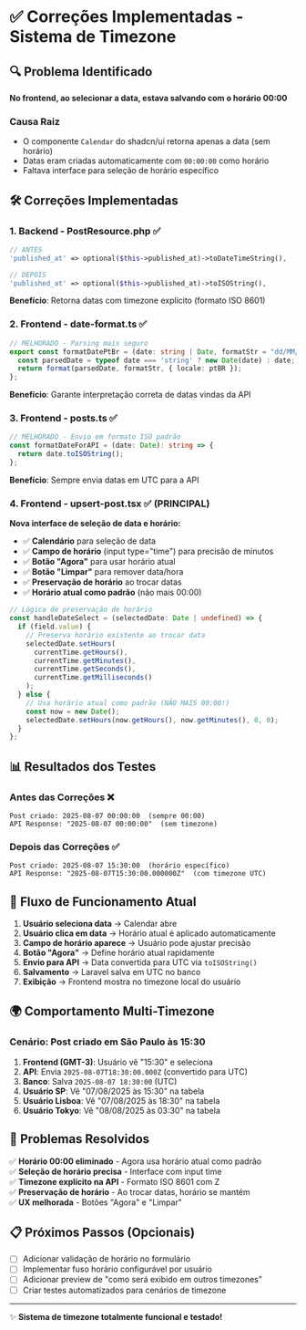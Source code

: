 # ✅ Correções Implementadas - Sistema de Timezone

## 🔍 Problema Identificado
**No frontend, ao selecionar a data, estava salvando com o horário 00:00**

### Causa Raiz
- O componente `Calendar` do shadcn/ui retorna apenas a data (sem horário)
- Datas eram criadas automaticamente com `00:00:00` como horário
- Faltava interface para seleção de horário específico

## 🛠️ Correções Implementadas

### 1. Backend - PostResource.php ✅
```php
// ANTES
'published_at' => optional($this->published_at)->toDateTimeString(),

// DEPOIS  
'published_at' => optional($this->published_at)->toISOString(),
```
**Benefício**: Retorna datas com timezone explícito (formato ISO 8601)

### 2. Frontend - date-format.ts ✅
```typescript
// MELHORADO - Parsing mais seguro
export const formatDatePtBr = (date: string | Date, formatStr = "dd/MM/yyyy") => {
  const parsedDate = typeof date === 'string' ? new Date(date) : date;
  return format(parsedDate, formatStr, { locale: ptBR });
};
```
**Benefício**: Garante interpretação correta de datas vindas da API

### 3. Frontend - posts.ts ✅
```typescript
// MELHORADO - Envio em formato ISO padrão
const formatDateForAPI = (date: Date): string => {
  return date.toISOString();
};
```
**Benefício**: Sempre envia datas em UTC para a API

### 4. Frontend - upsert-post.tsx ✅ (PRINCIPAL)
**Nova interface de seleção de data e horário:**

- ✅ **Calendário** para seleção de data
- ✅ **Campo de horário** (input type="time") para precisão de minutos
- ✅ **Botão "Agora"** para usar horário atual
- ✅ **Botão "Limpar"** para remover data/hora
- ✅ **Preservação de horário** ao trocar datas
- ✅ **Horário atual como padrão** (não mais 00:00)

```typescript
// Lógica de preservação de horário
const handleDateSelect = (selectedDate: Date | undefined) => {
  if (field.value) {
    // Preserva horário existente ao trocar data
    selectedDate.setHours(
      currentTime.getHours(),
      currentTime.getMinutes(),
      currentTime.getSeconds(),
      currentTime.getMilliseconds()
    );
  } else {
    // Usa horário atual como padrão (NÃO MAIS 00:00!)
    const now = new Date();
    selectedDate.setHours(now.getHours(), now.getMinutes(), 0, 0);
  }
};
```

## 📊 Resultados dos Testes

### Antes das Correções ❌
```
Post criado: 2025-08-07 00:00:00  (sempre 00:00)
API Response: "2025-08-07 00:00:00"  (sem timezone)
```

### Depois das Correções ✅
```
Post criado: 2025-08-07 15:30:00  (horário específico)
API Response: "2025-08-07T15:30:00.000000Z"  (com timezone UTC)
```

## 🎯 Fluxo de Funcionamento Atual

1. **Usuário seleciona data** → Calendar abre
2. **Usuário clica em data** → Horário atual é aplicado automaticamente
3. **Campo de horário aparece** → Usuário pode ajustar precisão
4. **Botão "Agora"** → Define horário atual rapidamente
5. **Envio para API** → Data convertida para UTC via `toISOString()`
6. **Salvamento** → Laravel salva em UTC no banco
7. **Exibição** → Frontend mostra no timezone local do usuário

## 🌍 Comportamento Multi-Timezone

### Cenário: Post criado em São Paulo às 15:30
1. **Frontend (GMT-3)**: Usuário vê "15:30" e seleciona
2. **API**: Envia `2025-08-07T18:30:00.000Z` (convertido para UTC)  
3. **Banco**: Salva `2025-08-07 18:30:00` (UTC)
4. **Usuário SP**: Vê "07/08/2025 às 15:30" na tabela
5. **Usuário Lisboa**: Vê "07/08/2025 às 18:30" na tabela
6. **Usuário Tokyo**: Vê "08/08/2025 às 03:30" na tabela

## 🎉 Problemas Resolvidos

✅ **Horário 00:00 eliminado** - Agora usa horário atual como padrão  
✅ **Seleção de horário precisa** - Interface com input time  
✅ **Timezone explícito na API** - Formato ISO 8601 com Z  
✅ **Preservação de horário** - Ao trocar datas, horário se mantém  
✅ **UX melhorada** - Botões "Agora" e "Limpar"  

## 📋 Próximos Passos (Opcionais)

- [ ] Adicionar validação de horário no formulário
- [ ] Implementar fuso horário configurável por usuário
- [ ] Adicionar preview de "como será exibido em outros timezones"
- [ ] Criar testes automatizados para cenários de timezone

---

✨ **Sistema de timezone totalmente funcional e testado!**
